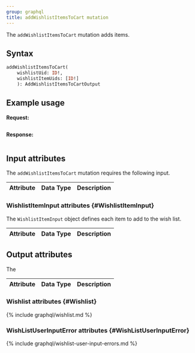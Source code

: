 ```yaml
---
group: graphql
title: addWishlistItemsToCart mutation
---
```


The `addWishlistItemsToCart` mutation adds items.

## Syntax

```graphql
addWishlistItemsToCart(
    wishlistUid: ID!,
    wishlistItemUids: [ID!]
    ): AddWishlistItemsToCartOutput
```

## Example usage

**Request:**

``` graphql

```

**Response:**

```json

```

## Input attributes

The `addWishlistItemsToCart` mutation requires the following input.

Attribute |  Data Type | Description
--- | --- | ---


### WishlistItemInput attributes {#WishlistItemInput}

The `WishlistItemInput` object defines each item to add to the wish list.

Attribute |  Data Type | Description
--- | --- | ---

## Output attributes

The

Attribute |  Data Type | Description
--- | --- | ---


### Wishlist attributes {#Wishlist}

{% include graphql/wishlist.md %}

### WishListUserInputError attributes {#WishListUserInputError}

{% include graphql/wishlist-user-input-errors.md %}
